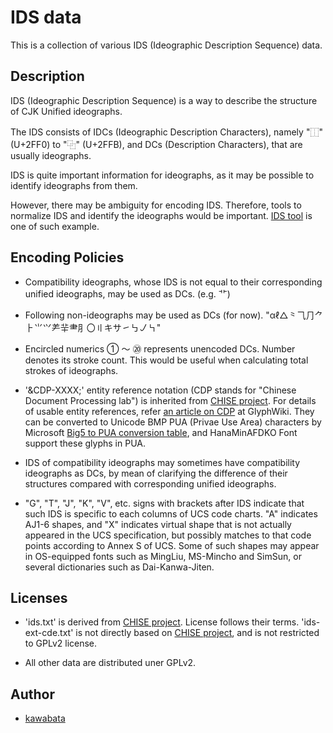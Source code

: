 IDS data
========

This is a collection of various IDS (Ideographic Description Sequence)
data.

## Description

IDS (Ideographic Description Sequence) is a way to describe the
structure of CJK Unified ideographs.

The IDS consists of IDCs (Ideographic Description Characters), namely
"⿰" (U+2FF0) to "⿻" (U+2FFB), and DCs (Description Characters), that
are usually ideographs.

IDS is quite important information for ideographs, as it may be
possible to identify ideographs from them.

However, there may be ambiguity for encoding IDS. Therefore, tools to
normalize IDS and identify the ideographs would be important.
[IDS tool](http://github.com/kawabata/ids) is one of such example.

## Encoding Policies

* Compatibility ideographs, whose IDS is not equal to their
  corresponding unified ideographs, may be used as DCs. (e.g. ⻀)

* Following non-ideographs may be used as DCs (for now).
  "αℓ△⺀⺄⺆⺈⺊⺌⺍⺶⺸⺻⺼〇〢キサ㇀㇉㇢㇞"

* Encircled numerics ① ～ ⑳ represents unencoded DCs. Number denotes
  its stroke count. This would be useful when calculating total
  strokes of ideographs.

* '&CDP-XXXX;' entity reference notation (CDP stands for "Chinese
  Document Processing lab") is inherited from [CHISE
  project](http://www.chise.org). For details of usable entity
  references, refer [an article on
  CDP](http://glyphwiki.org/wiki/Group:CDP%E5%A4%96%E5%AD%97) at
  GlyphWiki. They can be converted to Unicode BMP PUA (Privae Use
  Area) characters by Microsoft [Big5 to PUA conversion
  table](http://kanji-database.sourceforge.net/charcode/big5.html),
  and HanaMinAFDKO Font support these glyphs in PUA.

* IDS of compatibility ideographs may sometimes have compatibility
  ideographs as DCs, by mean of clarifying the difference of their
  structures compared with corresponding unified ideographs.

* "G", "T", "J", "K", "V", etc. signs with brackets after IDS indicate
  that such IDS is specific to each columns of UCS code charts. "A"
  indicates AJ1-6 shapes, and "X" indicates virtual shape that is not
  actually appeared in the UCS specification, but possibly matches to
  that code points according to Annex S of UCS. Some of such shapes
  may appear in OS-equipped fonts such as MingLiu, MS-Mincho and
  SimSun, or several dictionaries such as Dai-Kanwa-Jiten.

## Licenses

* 'ids.txt' is derived from [CHISE project](http://www.chise.org/).
  License follows their terms. 'ids-ext-cde.txt' is not directly based
  on [CHISE project](http://www.chise.org/), and is not restricted to
  GPLv2 license.

* All other data are distributed uner GPLv2.

## Author

* [kawabata](https://github.com/kawabata)
